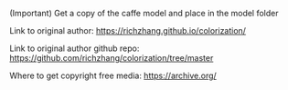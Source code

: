 (Important) Get a copy of the caffe model and place in the model folder

Link to original author: https://richzhang.github.io/colorization/

Link to original author github repo: https://github.com/richzhang/colorization/tree/master

Where to get copyright free media: https://archive.org/
